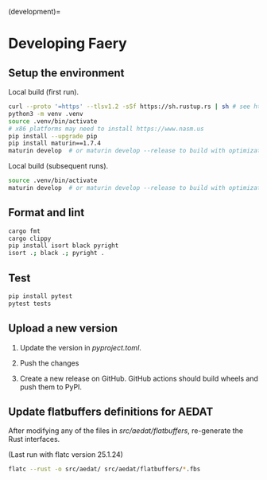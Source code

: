 
(development)=
# Developing Faery

## Setup the environment

Local build (first run).

```sh
curl --proto '=https' --tlsv1.2 -sSf https://sh.rustup.rs | sh # see https://rustup.rs
python3 -m venv .venv
source .venv/bin/activate
# x86 platforms may need to install https://www.nasm.us
pip install --upgrade pip
pip install maturin==1.7.4
maturin develop  # or maturin develop --release to build with optimizations
```

Local build (subsequent runs).

```sh
source .venv/bin/activate
maturin develop  # or maturin develop --release to build with optimizations
```

## Format and lint

```sh
cargo fmt
cargo clippy
pip install isort black pyright
isort .; black .; pyright .
```

## Test

```sh
pip install pytest
pytest tests
```

## Upload a new version

1. Update the version in _pyproject.toml_.

2. Push the changes

3. Create a new release on GitHub. GitHub actions should build wheels and push them to PyPI.

## Update flatbuffers definitions for AEDAT

After modifying any of the files in _src/aedat/flatbuffers_, re-generate the Rust interfaces.

(Last run with flatc version 25.1.24)

```sh
flatc --rust -o src/aedat/ src/aedat/flatbuffers/*.fbs
```
